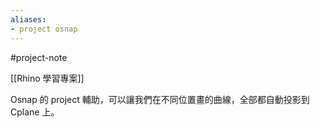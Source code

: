 ```yaml
---
aliases:
- project osnap
---
```


#project-note 

[[Rhino 學習專案]]


Osnap 的 project 輔助，可以讓我們在不同位置畫的曲線，全部都自動投影到 Cplane 上。